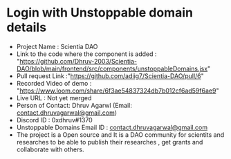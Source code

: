 # Login with Unstoppable domain details

- Project Name : Scientia DAO
- Link to the code where the component is added : "https://github.com/Dhruv-2003/Scientia-DAO/blob/main/frontend/src/components/unstoppableDomains.jsx"
- Pull request Link :"https://github.com/adiig7/Scientia-DAO/pull/6"
- Recorded Video of demo : "https://www.loom.com/share/6f3ae54837324db7b012cf6ad59f6ae9"
- Live URL : Not yet merged
- Person of Contact: Dhruv Agarwl (Email: contact.dhruvagarwal@gmail.com)
- Discord ID : 0xdhruv#1370
- Unstoppable Domains Email ID : contact.dhruvagarwal@gmail.com
- The project is a Open source and It is a DAO community for scientits and researches to be able to publish their researches , get grants and collaborate with others.
